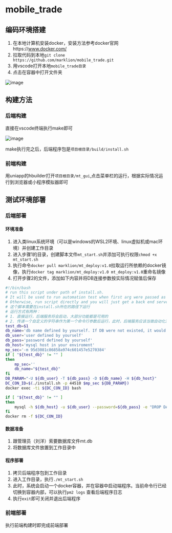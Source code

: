 # mobile_trade

## 编码环境搭建

1. 在本地计算机安装docker，安装方法参考docker官网https://www.docker.com/
2. 拉取代码到本地`git clone https://github.com/marklion/mobile_trade.git`
3. 用vscode打开本地`mobile_trade目录`
4. 点击在容器中打开文件夹

![image](https://github.com/user-attachments/assets/17a4e8de-8d79-4dc7-b0fd-cbd715a9e022)

## 构建方法

### 后端构建

直接在vscode终端执行make即可

![image](https://github.com/user-attachments/assets/63f9f942-f3ba-4284-a102-82a23183a754)

make执行完之后，后端程序包是`项目根目录/build/install.sh`

### 前端构建

用uniapp的hbuilder打开`项目根目录/mt_gui`,点击菜单栏的运行，根据实际情况运行到浏览器或小程序模拟器即可

## 测试环境部署

### 后端部署

#### 环境准备

1. 进入类linux系统环境（可以是windows的WSL2环境、linux虚拟机或mac环境）并创建工作目录
2. 进入步骤1的目录，创建脚本文件`mt_start.sh`并添加可执行权限`chmod +x mt_start.sh`
3. 执行命令`docker pull marklion/mt_deploy:v1.0`拉取运行所依赖的docker镜像，执行`docker tag marklion/mt_deploy:v1.0 mt_deploy:v1.0`重命名镜像
4. 打开步骤2的文件，添加如下内容并将DB连接参数按实际情况赋值后保存

```bash
#!/bin/bash
# run this script under path of install.sh.
# It will be used to run automation test when first arg were passed as db name.
# Otherwise, run script directly and you will just get a back end server.
# 这个脚本需要在install.sh所在的路径下运行
# 运行方式有两种：
# 1. 直接运行，后端服务将会启动，大部分功能都是可用的
# 2. 传递一个自定义的字符串作为第一个命令行参数后运行，此时，后端服务应该当做自动化测试的测试床，命令行参数指定的字符串即为测试数据库名
test_db=$1
db_name='db name defined by yourself. If DB were not existed, it would be created automatically.'
db_user='user defined by yourself'
db_pass='password defined by yourself'
db_host='mysql host in your enviroment'
mp_sec='-m 95d3081c86858a974c601457e5270384'
if [ "${test_db}" != "" ]
then
	mp_sec=''
	db_name="${test_db}"
fi
DB_PARAM="-U ${db_user} -T ${db_pass} -D ${db_name} -H ${db_host}"
DC_CON_ID=$(./install.sh -p 44510 $mp_sec ${DB_PARAM})
docker exec -ti ${DC_CON_ID} bash

if [ "${test_db}" != "" ]
then
	mysql -h ${db_host} -u ${db_user} --password=${db_pass} -e "DROP DATABASE ${test_db};"
fi
docker rm -f ${DC_CON_ID}
```

#### 数据准备

1. 跟管理员（刘洋）索要数据库文件mt.db
2. 将数据库文件放置到工作目录中

#### 程序部署

1. 拷贝后端程序包到工作目录
2. 进入工作目录，执行`./mt_start.sh`
3. 此时，系统会启动一个docker容器，并在容器中启动端程序。当前命令行已经切换到容器内部，可以执行`pm2 logs` 查看后端程序日志
4. 执行`exit`即可关闭并退出后端程序

### 前端部署

执行前端构建时即完成前端部署



